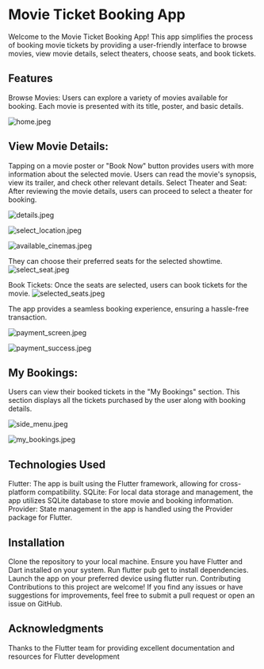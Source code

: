 # Movie Ticket Booking App

Welcome to the Movie Ticket Booking App! This app simplifies the process of booking movie tickets by
providing a user-friendly interface to browse movies, view movie details, select theaters, choose
seats, and book tickets.

## Features

Browse Movies:
Users can explore a variety of movies available for booking.
Each movie is presented with its title, poster, and basic details.


![home.jpeg](demo/home.jpeg)


## View Movie Details:

Tapping on a movie poster or "Book Now" button provides users with more information about the
selected movie.
Users can read the movie's synopsis, view its trailer, and check other relevant details.
Select Theater and Seat:
After reviewing the movie details, users can proceed to select a theater for booking.


![details.jpeg](demo/details.jpeg)


![select_location.jpeg](demo/select_location.jpeg)


![available_cinemas.jpeg](demo/available_cinemas.jpeg)


They can choose their preferred seats for the selected showtime.
![select_seat.jpeg](demo/select_seat.jpeg)


Book Tickets:
Once the seats are selected, users can book tickets for the movie.
![selected_seats.jpeg](demo/selected_seats.jpeg)


The app provides a seamless booking experience, ensuring a hassle-free transaction.


![payment_screen.jpeg](demo/payment_screen.jpeg)


![payment_success.jpeg](demo/payment_success.jpeg)


## My Bookings:

Users can view their booked tickets in the "My Bookings" section.
This section displays all the tickets purchased by the user along with booking details.


![side_menu.jpeg](demo/side_menu.jpeg)


![my_bookings.jpeg](demo/my_bookings.jpeg)


## Technologies Used

Flutter: The app is built using the Flutter framework, allowing for cross-platform compatibility.
SQLite: For local data storage and management, the app utilizes SQLite database to store movie and
booking information.
Provider: State management in the app is handled using the Provider package for Flutter.

## Installation

Clone the repository to your local machine.
Ensure you have Flutter and Dart installed on your system.
Run flutter pub get to install dependencies.
Launch the app on your preferred device using flutter run.
Contributing
Contributions to this project are welcome! If you find any issues or have suggestions for
improvements, feel free to submit a pull request or open an issue on GitHub.

## Acknowledgments

Thanks to the Flutter team for providing excellent documentation and resources for Flutter
development